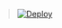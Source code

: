 > [![Deploy](https://www.herokucdn.com/deploy/button.png)](https://dashboard.heroku.com/new?template=https://github.com/gh2020gh/renamed)
